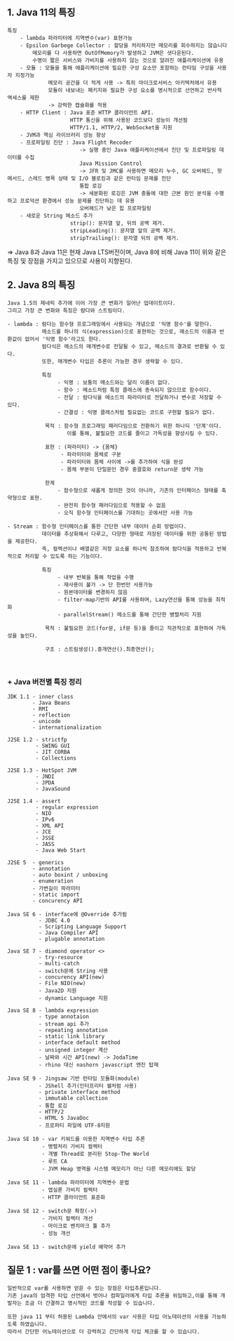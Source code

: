 
## 1. Java 11의 특징

    특징 
        - lambda 파라미터에 지역변수(var) 표현가능
        - Epsilon Garbege Collector : 할당을 처리하지만 메모리를 회수하지는 않습니다 
            메모리를 다 사용하면 OutOfMemory가 발생하고 JVM은 셧다운된다.
            수명이 짧은 서비스와 가비지를 사용하지 않는 것으로 알려진 애플리케이션에 유용
        - 모듈 : 모듈을 통해 애플리케이션에 필요한 구성 요소만 포함하는 런타임 구성을 사용자 지정가능
                 메모리 공간을 더 적게 사용 -> 특히 마이크로서비스 아키텍처에서 유용
                 모듈이 내보내는 패키지와 필요한 구성 요소를 명시적으로 선언하고 반사적 액세스를 제한
                 -> 강력한 캡슐화를 적용
        - HTTP Client : Java 표준 HTTP 클라이언트 API.
                        HTTP 통신을 위해 사용된 코드보다 성능이 개선됨
                        HTTP/1.1, HTTP/2, WebSocket을 지원
        - JVM과 핵심 라이브러리 성능 향상
        - 프로파일링 진단 : Java Flight Recoder 
                           -> 실행 중인 Java 애플리케이션에서 진단 및 프로파일링 데이터를 수집
                           Java Mission Control 
                           -> JFR 및 JMC를 사용하면 메모리 누수, GC 오버헤드, 핫 메서드, 스레드 병목 상태 및 I/O 블로킹과 같은 런타임 문제를 진단
                           통합 로깅 
                           -> 세분화된 로깅은 JVM 충돌에 대한 근본 원인 분석을 수행하고 프로덕션 환경에서 성능 문제를 진단하는 데 유용
                           오버헤드가 낮은 힙 프로파일링 
        - 새로운 String 메소드 추가
                        strip(): 문자열 앞, 뒤의 공백 제거.
                        stripLeading(): 문자열 앞의 공백 제거.
                        stripTrailing(): 문자열 뒤의 공백 제거.                    


=> Java 8과 Java 11은 현재 Java LTS버전이며, Java 8에 비해 Java 11이 위와 같은 특징 및 장점을 가지고 있으므로 사용이 지향된다.

## 2. Java 8의 특징
    Java 1.5의 제네릭 추가에 이어 가장 큰 변화가 일어난 업데이트이다.
    그리고 가장 큰 변화와 특징은 람다와 스트림이다.

    - lambda : 람다는 함수형 프로그래밍에서 사용되는 개념으로 '익명 함수'를 말한다.
               메소드를 하나의 식(expression)으로 표현하는 것으로, 메소드의 이름과 반환값이 없어서 '익명 함수'라고도 한다.
               람다식은 메소드의 매개변수로 전달될 수 있고, 메소드의 결과로 반환될 수 있다.
               또한, 매개변수 타입은 추론이 가능한 경우 생략할 수 있다.

               특징 
                    - 익명 : 보통의 메소드와는 달리 이름이 없다.
                    - 함수 : 메소드처럼 특정 클래스에 종속되지 않으므로 함수이다.
                    - 전달 : 람다식을 메소드의 파라미터로 전달하거나 변수로 저장할 수 있다.
                    - 간결성 : 익명 클래스처럼 필요없는 코드로 구현할 필요가 없다.

                목적 : 함수형 프로그래밍 패러다임으로 전환하기 위한 하나듸 '단계'이다.
                       이를 통해, 불필요한 코드를 줄이고 가독성을 향상시킬 수 있다.
                
                표현 : (파라미터) -> {몸체}
                     - 파라미터와 몸체로 구분
                     - 파라미터와 몸체 사이에 ->를 추가하여 식을 완성
                     - 몸체 부분이 단일문인 경우 중괄호와 return문 생략 가능
                
                한계 
                    - 함수형으로 새롭게 정의한 것이 아니라, 기존의 인터페이스 형태를 축약형으로 표현.
                    - 완전히 함수형 패러다임으로 적용할 수 없음
                    - 오직 함수형 인터페이스를 기대하는 곳에서만 사용 가능
    
    - Stream : 함수형 인터페이스를 통한 간단한 내부 데이터 순회 방법이다.
               데이터를 추상화해서 다루고, 다양한 형태로 저장된 데이터를 위한 공통된 방법을 제공한다.
               즉, 컬렉션이나 배열같은 저장 요소를 하나씩 참조하여 람다식을 적용하고 반복적으로 처리할 수 있도록 하는 기능이다.

               특징 
                    - 내부 반복을 통해 작업을 수행
                    - 재사용이 불가 -> 단 한번만 사용가능
                    - 원본데이터를 변경하지 않음
                    - filter-map기반의 API를 사용하며, Lazy연산을 통해 성능을 최적화
                    - parallelStream() 메소드를 통해 간단한 병렬처리 지원 

                목적 : 불필요한 코드(for문, if문 등)을 줄이고 직관적으로 표현하여 가독성을 높인다.

                구조 : 스트림생성().중개연산().최종연산();



<br>

### + Java 버전별 특징 정리

    JDK 1.1 - inner class
            - Java Beans
            - RMI
            - reflection
            - unicode
            - internationalization
    
    J2SE 1.2 - strictfp
             - SWING GUI
             - JIT CORBA
             - Collections

    J2SE 1.3 - HotSpot JVM
             - JNDI
             - JPDA
             - JavaSound
    
    J2SE 1.4 - assert
             - regular expression
             - NIO
             - IPv6
             - XML API
             - JCE
             - JSSE
             - JASS
             - Java Web Start

    J2SE 5  - generics
            - annotation
            - auto boxint / unboxing
            - enumeration
            - 가변길이 파라미터
            - static import
            - concurency API

    Java SE 6 - interface에 @Override 추가됨
              - JDBC 4.0
              - Scripting Language Support
              - Java Compiler API
              - plugable annotation

    Java SE 7 - diamond operator <>
              - try-resource
              - multi-catch
              - switch문에 String 사용
              - concurency API(new)
              - File NIO(new)
              - Java2D 지원
              - dynamic Language 지원

    Java SE 8 - lambda expression
              - type annotaion
              - stream api 추가
              - repeating annotation
              - static link library
              - interface default method
              - unsigned integer 계산
              - 날짜와 시간 API(new) -> JodaTime
              - rhino 대신 nashorn javascript 엔진 탑재

    Java SE 9 - Jingsaw 기반 런타임 모듈화(module)
              - JShell 추가(인터프리터 쉘처럼 사용)
              - private interface method
              - immutable collection
              - 통합 로깅
              - HTTP/2
              - HTML 5 JavaDoc
              - 프로퍼티 파일에 UTF-8지원

    Java SE 10 - var 키워드를 이용한 지역변수 타입 추론
               - 병렬처리 가비지 컬렉터
               - 개별 Thread로 분리된 Stop-The World
               - 루트 CA
               - JVM Heap 영역을 시스템 메모리가 아닌 다른 메모리에도 할당

    Java SE 11 - lambda 파라미터에 지역변수 문법
               - 엡실론 가비지 컬렉터
               - HTTP 클라이언트 표준화

    Java SE 12 - switch문 확장(->)
               - 가비지 컬렉터 개선
               - 마이크로 벤치마크 툴 추가
               - 성능 개선
    
    Java SE 13 - switch문에 yield 예약어 추가 






## 질문 1 : var를 쓰면 어떤 점이 좋나요?

    일반적으로 var를 사용하면 얻읃 수 있는 장점은 타입추론입니다.
    기존 java의 엄격한 타입 선언에서 벗어나 컴파일러에게 타입 추론을 위임하고,이를 통해 개발자는 조금 더 간결하고 명시적인 코드를 작성할 수 있습니다.
    
    또한 java 11 부터 허용된 Lambda 안에서의 var 사용은 타입 어노테이션의 사용을 가능하도록 하였습니다.
    따라서 간단한 어노테이션으로 더 강력하고 간단하게 타입 체크를 할 수 있습니다.
